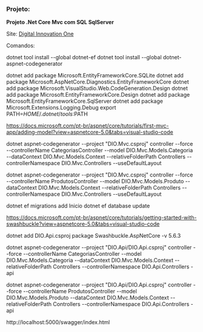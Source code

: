 ### Projeto: 

**Projeto .Net Core Mvc com SQL SqlServer**

Site: [Digital Innovation One](http://www.digitalinnovation.one/)

Comandos:

dotnet tool install --global dotnet-ef
dotnet tool install --global dotnet-aspnet-codegenerator

dotnet add package Microsoft.EntityFrameworkCore.SQLite
dotnet add package Microsoft.AspNetCore.Diagnostics.EntityFrameworkCore
dotnet add package Microsoft.VisualStudio.Web.CodeGeneration.Design
dotnet add package Microsoft.EntityFrameworkCore.Design
dotnet add package Microsoft.EntityFrameworkCore.SqlServer
dotnet add package Microsoft.Extensions.Logging.Debug
export PATH=$HOME/.dotnet/tools:$PATH

https://docs.microsoft.com/pt-br/aspnet/core/tutorials/first-mvc-app/adding-model?view=aspnetcore-5.0&tabs=visual-studio-code

dotnet aspnet-codegenerator --project "DIO.Mvc.csproj" controller --force --controllerName CategoriasController --model DIO.Mvc.Models.Categoria --dataContext DIO.Mvc.Models.Context --relativeFolderPath Controllers --controllerNamespace DIO.Mvc.Controllers --useDefaultLayout

dotnet aspnet-codegenerator --project "DIO.Mvc.csproj" controller --force --controllerName ProdutosController --model DIO.Mvc.Models.Produto --dataContext DIO.Mvc.Models.Context --relativeFolderPath Controllers --controllerNamespace DIO.Mvc.Controllers --useDefaultLayout

dotnet ef migrations add Inicio
dotnet ef database update


https://docs.microsoft.com/pt-br/aspnet/core/tutorials/getting-started-with-swashbuckle?view=aspnetcore-5.0&tabs=visual-studio-code

dotnet add DIO.Api.csproj package Swashbuckle.AspNetCore -v 5.6.3

dotnet aspnet-codegenerator --project "DIO.Api/DIO.Api.csproj" controller --force --controllerName CategoriasController --model DIO.Mvc.Models.Categoria --dataContext DIO.Mvc.Models.Context --relativeFolderPath Controllers --controllerNamespace DIO.Api.Controllers -api 

dotnet aspnet-codegenerator --project "DIO.Api/DIO.Api.csproj" controller --force --controllerName ProdutosController --model DIO.Mvc.Models.Produto --dataContext DIO.Mvc.Models.Context --relativeFolderPath Controllers --controllerNamespace DIO.Api.Controllers -api   


http://localhost:5000/swagger/index.html


